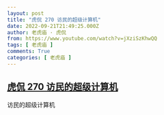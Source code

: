 ```yaml
---
layout: post
title: "虎侃 270 访民的超级计算机"
date: 2022-09-21T21:49:25.000Z
author: 老虎庙 · 虎侃
from: https://www.youtube.com/watch?v=jXziSzKhwQQ
tags: [ 老虎庙 ]
comments: True
categories: [ 老虎庙 ]
---
```

<!--1663796965000-->
[虎侃 270 访民的超级计算机](https://www.youtube.com/watch?v=jXziSzKhwQQ)
------

<div>
访民的超级计算机
</div>
